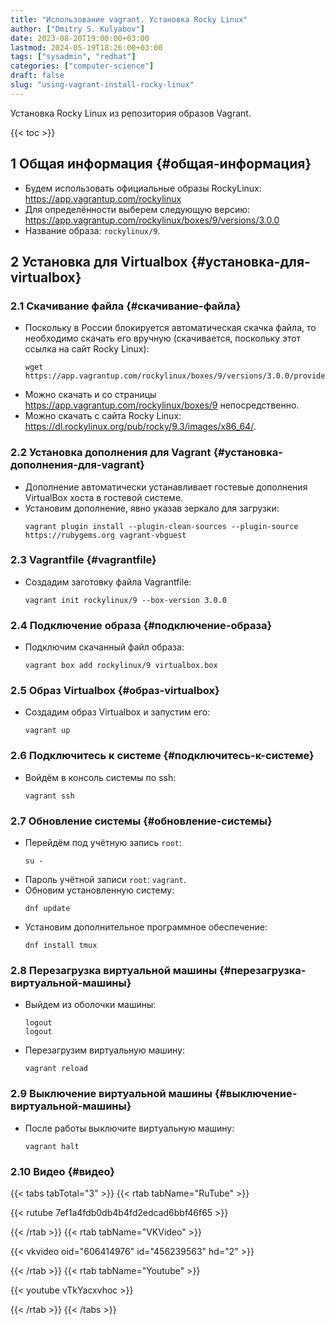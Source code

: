 ```yaml
---
title: "Использование vagrant. Установка Rocky Linux"
author: ["Dmitry S. Kulyabov"]
date: 2023-08-20T19:00:00+03:00
lastmod: 2024-05-19T18:26:00+03:00
tags: ["sysadmin", "redhat"]
categories: ["computer-science"]
draft: false
slug: "using-vagrant-install-rocky-linux"
---
```


Установка Rocky Linux из репозитория образов Vagrant.

<!--more-->

{{< toc >}}


## <span class="section-num">1</span> Общая информация {#общая-информация}

-   Будем использовать официальные образы RockyLinux: <https://app.vagrantup.com/rockylinux>
-   Для определённости выберем следующую версию: <https://app.vagrantup.com/rockylinux/boxes/9/versions/3.0.0>
-   Название образа: `rockylinux/9`.


## <span class="section-num">2</span> Установка для Virtualbox {#установка-для-virtualbox}


### <span class="section-num">2.1</span> Скачивание файла {#скачивание-файла}

-   Поскольку в России блокируется автоматическая скачка файла, то необходимо скачать его вручную (скачивается, поскольку этот ссылка на сайт Rocky Linux):
    ```shell
    wget https://app.vagrantup.com/rockylinux/boxes/9/versions/3.0.0/providers/virtualbox.box
    ```
-   Можно скачать и со страницы <https://app.vagrantup.com/rockylinux/boxes/9> непосредственно.
-   Можно скачать с сайта Rocky Linux: <https://dl.rockylinux.org/pub/rocky/9.3/images/x86_64/>.


### <span class="section-num">2.2</span> Установка дополнения для Vagrant {#установка-дополнения-для-vagrant}

-   Дополнение автоматически устанавливает гостевые дополнения VirtualBox хоста в гостевой системе.
-   Установим дополнение, явно указав зеркало для загрузки:
    ```shell
    vagrant plugin install --plugin-clean-sources --plugin-source https://rubygems.org vagrant-vbguest
    ```


### <span class="section-num">2.3</span> Vagrantfile {#vagrantfile}

-   Создадим заготовку файла Vagrantfile:
    ```shell
    vagrant init rockylinux/9 --box-version 3.0.0
    ```


### <span class="section-num">2.4</span> Подключение образа {#подключение-образа}

-   Подключим скачанный файл образа:
    ```shell
    vagrant box add rockylinux/9 virtualbox.box
    ```


### <span class="section-num">2.5</span> Образ Virtualbox {#образ-virtualbox}

-   Создадим образ Virtualbox и запустим его:
    ```shell
    vagrant up
    ```


### <span class="section-num">2.6</span> Подключитесь к системе {#подключитесь-к-системе}

-   Войдём в консоль системы по ssh:
    ```shell
    vagrant ssh
    ```


### <span class="section-num">2.7</span> Обновление системы {#обновление-системы}

-   Перейдём под учётную запись `root`:
    ```shell
    su -
    ```
-   Пароль учётной записи `root`: `vagrant`.
-   Обновим установленную систему:
    ```shell
    dnf update
    ```
-   Установим дополнительное программное обеспечение:
    ```shell
    dnf install tmux
    ```


### <span class="section-num">2.8</span> Перезагрузка виртуальной машины {#перезагрузка-виртуальной-машины}

-   Выйдем из оболочки машины:
    ```shell
    logout
    logout
    ```
-   Перезагрузим виртуальную машину:
    ```shell
    vagrant reload
    ```


### <span class="section-num">2.9</span> Выключение виртуальной машины {#выключение-виртуальной-машины}

-   После работы выключите виртуальную машину:
    ```shell
    vagrant halt
    ```


### <span class="section-num">2.10</span> Видео {#видео}

{{< tabs tabTotal="3" >}}
{{< rtab tabName="RuTube" >}}

{{< rutube 7ef1a4fdb0db4b4fd2edcad6bbf46f65 >}}

{{< /rtab >}}
{{< rtab tabName="VKVideo" >}}

{{< vkvideo oid="606414976" id="456239563" hd="2"  >}}

{{< /rtab >}}
{{< rtab tabName="Youtube" >}}

{{< youtube vTkYacxvhoc >}}

{{< /rtab >}}
{{< /tabs >}}
